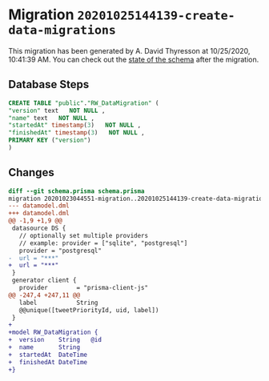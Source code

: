 # Migration `20201025144139-create-data-migrations`

This migration has been generated by A. David Thyresson at 10/25/2020, 10:41:39 AM.
You can check out the [state of the schema](./schema.prisma) after the migration.

## Database Steps

```sql
CREATE TABLE "public"."RW_DataMigration" (
"version" text   NOT NULL ,
"name" text   NOT NULL ,
"startedAt" timestamp(3)   NOT NULL ,
"finishedAt" timestamp(3)   NOT NULL ,
PRIMARY KEY ("version")
)
```

## Changes

```diff
diff --git schema.prisma schema.prisma
migration 20201023044551-migration..20201025144139-create-data-migrations
--- datamodel.dml
+++ datamodel.dml
@@ -1,9 +1,9 @@
 datasource DS {
   // optionally set multiple providers
   // example: provider = ["sqlite", "postgresql"]
   provider = "postgresql"
-  url = "***"
+  url = "***"
 }
 generator client {
   provider        = "prisma-client-js"
@@ -247,4 +247,11 @@
   label           String
   @@unique([tweetPriorityId, uid, label])
 }
+
+model RW_DataMigration {
+  version    String   @id
+  name       String
+  startedAt  DateTime
+  finishedAt DateTime
+}
```


